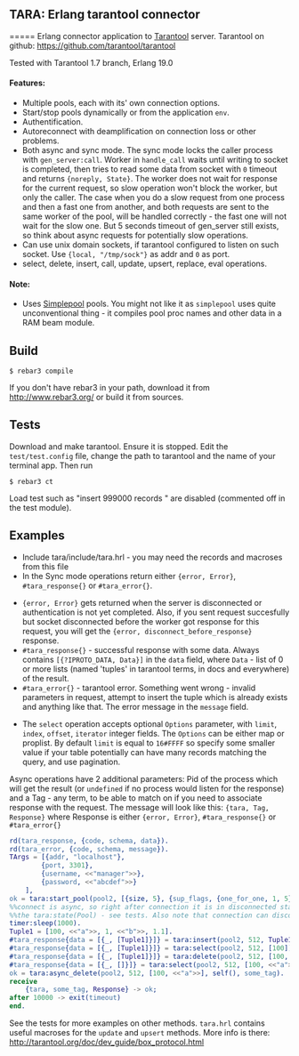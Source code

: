 ## TARA: Erlang tarantool connector
=====
Erlang connector application to [Tarantool](http://tarantool.org/) server. Tarantool on github:
https://github.com/tarantool/tarantool

Tested with Tarantool 1.7 branch, Erlang 19.0


#### Features:
* Multiple pools, each with its' own connection options.
* Start/stop pools dynamically or from the application `env`.
* Authentification.
* Autoreconnect with deamplification on connection loss or other problems. 
* Both async and sync mode. The sync mode locks the caller process with `gen_server:call`. Worker in `handle_call`
waits until writing to socket is completed, then tries to read some data from socket with `0` timeout and
returns `{noreply, State}`. The worker does not wait for response for the current request, so slow
operation won't block the worker, but only the caller. The case when you do a slow request
from one process and then a fast one from another, and both requests are sent to the same worker of the pool,
will be handled correctly - the fast one will not wait for the slow one. But 5 seconds timeout of gen_server
still exists, so think about async requests for potentially slow operations. 
* Can use unix domain sockets, if tarantool configured to listen on such socket. Use 
`{local, "/tmp/sock"}` as addr and `0` as port.
* select, delete, insert, call, update, upsert, replace, eval operations.




#### Note:
* Uses [Simplepool](https://github.com/brigadier/simplepool) pools. You might not like it as
`simplepool` uses quite unconventional thing - it compiles pool proc names and other data in a RAM beam module.


Build
-----

    $ rebar3 compile
    
    
If you don't have rebar3 in your path, download it from http://www.rebar3.org/ or build it from sources.  
    
    
Tests
-----
Download and make tarantool. Ensure it is stopped. Edit the `test/test.config` file, change the path to
tarantool and the name of your terminal app. Then run

    $ rebar3 ct    


Load test such as "insert 999000 records " are disabled (commented off in the test module).


Examples
-----
* Include tara/include/tara.hrl - you may need the records and macroses from this file
* In the Sync mode operations return either `{error, Error}`, `#tara_response{}` or `#tara_error{}`.
 - `{error, Error}` gets returned when the server is disconnected or authentication is not yet completed. Also,
if you sent request succesfully but socket disconnected before the worker got response for this
request, you will get the `{error, disconnect_before_response}` response.
 - `#tara_response{}` - successful response with some data. Always contains `[{?IPROTO_DATA, Data}]` in the
`data` field, where `Data` - list of 0 or more lists (named 'tuples' in tarantool terms,
in docs and everywhere) of the result.
 - `#tara_error{}` - tarantool error. Something went wrong - invalid parameters in request, attempt to
insert the tuple which is already exists and anything like that. The error message in the `message` field.
* The `select` operation accepts optional `Options` parameter, with `limit`, `index`, `offset`, `iterator` 
integer fields. The `Options` can be either map or proplist. By default `limit` is equal to `16#FFFF` so
specify some smaller value if your table potentially can have many records matching the query, and use
pagination.


Async operations have 2 additional parameters: Pid of the process which will get the
result (or `undefined` if no process would listen for the response) and a Tag - any term, to be able to match
on if you need to associate response with the request. The message will look like this: `{tara, Tag, Response}`
where Response is either `{error, Error}`, `#tara_response{}` or `#tara_error{}` 



```erlang
rd(tara_response, {code, schema, data}).
rd(tara_error, {code, schema, message}).
TArgs = [{addr, "localhost"},
		{port, 3301},
		{username, <<"manager">>},
		{password, <<"abcdef">>}
	],
ok = tara:start_pool(pool2, [{size, 5}, {sup_flags, {one_for_one, 1, 5}}], TArgs).
%%connect is async, so right after connection it is in disconnected state. Wait for a while or poll
%%the tara:state(Pool) - see tests. Also note that connection can disconnect and reconnect again any time
timer:sleep(1000).
Tuple1 = [100, <<"a">>, 1, <<"b">>, 1.1].
#tara_response{data = [{_, [Tuple1]}]} = tara:insert(pool2, 512, Tuple1).
#tara_response{data = [{_, [Tuple1]}]} = tara:select(pool2, 512, [100]).
#tara_response{data = [{_, [Tuple1]}]} = tara:delete(pool2, 512, [100, <<"a">>]).
#tara_response{data = [{_, []}]} = tara:select(pool2, 512, [100, <<"a">>]).
ok = tara:async_delete(pool2, 512, [100, <<"a">>], self(), some_tag).
receive
    {tara, some_tag, Response} -> ok;
after 10000 -> exit(timeout)
end.
```
See the tests for more examples on other methods. `tara.hrl` contains useful macroses for the
`update` and `upsert` methods. More info is there: http://tarantool.org/doc/dev_guide/box_protocol.html




